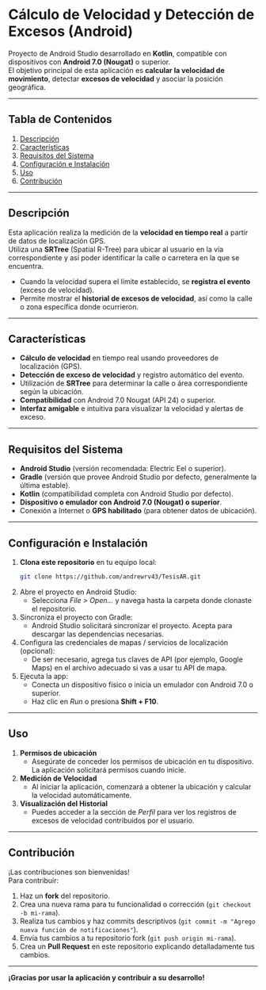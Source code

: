# Cálculo de Velocidad y Detección de Excesos (Android)

Proyecto de Android Studio desarrollado en **Kotlin**, compatible con dispositivos con **Android 7.0 (Nougat)** o superior.  
El objetivo principal de esta aplicación es **calcular la velocidad de movimiento**, detectar **excesos de velocidad** y asociar la posición geográfica.

---

## Tabla de Contenidos
1. [Descripción](#descripción)
2. [Características](#características)
3. [Requisitos del Sistema](#requisitos-del-sistema)
4. [Configuración e Instalación](#configuración-e-instalación)
5. [Uso](#uso)
6. [Contribución](#contribución)

---

## Descripción
Esta aplicación realiza la medición de la **velocidad en tiempo real** a partir de datos de localización GPS.  
Utiliza una **SRTree** (Spatial R-Tree) para ubicar al usuario en la vía correspondiente y así poder identificar la calle o carretera en la que se encuentra.  
- Cuando la velocidad supera el límite establecido, se **registra el evento** (exceso de velocidad).  
- Permite mostrar el **historial de excesos de velocidad**, así como la calle o zona específica donde ocurrieron.

---

## Características
- **Cálculo de velocidad** en tiempo real usando proveedores de localización (GPS).  
- **Detección de exceso de velocidad** y registro automático del evento.  
- Utilización de **SRTree** para determinar la calle o área correspondiente según la ubicación.  
- **Compatibilidad** con Android 7.0 Nougat (API 24) o superior.  
- **Interfaz amigable** e intuitiva para visualizar la velocidad y alertas de exceso.  

---

## Requisitos del Sistema
- **Android Studio** (versión recomendada: Electric Eel o superior).  
- **Gradle** (versión que provee Android Studio por defecto, generalmente la última estable).  
- **Kotlin** (compatibilidad completa con Android Studio por defecto).  
- **Dispositivo o emulador con Android 7.0 (Nougat) o superior**.  
- Conexión a Internet o **GPS habilitado** (para obtener datos de ubicación).  

---

## Configuración e Instalación

1. **Clona este repositorio** en tu equipo local:
   ```bash
   git clone https://github.com/andrewrv43/TesisAR.git
   ```
2. Abre el proyecto en Android Studio:
   - Selecciona *File > Open...* y navega hasta la carpeta donde clonaste el repositorio.
3. Sincroniza el proyecto con Gradle:
   - Android Studio solicitará sincronizar el proyecto. Acepta para descargar las dependencias necesarias.
4. Configura las credenciales de mapas / servicios de localización (opcional):
   - De ser necesario, agrega tus claves de API (por ejemplo, Google Maps) en el archivo adecuado si vas a usar tu API de mapa.
5. Ejecuta la app:
   - Conecta un dispositivo físico o inicia un emulador con Android 7.0 o superior.
   - Haz clic en *Run* o presiona **Shift + F10**.

---

## Uso

1. **Permisos de ubicación**  
   - Asegúrate de conceder los permisos de ubicación en tu dispositivo. La aplicación solicitará permisos cuando inicie.  
2. **Medición de Velocidad**  
   - Al iniciar la aplicación, comenzará a obtener la ubicación y calcular la velocidad automáticamente.  
3. **Visualización del Historial**  
   - Puedes acceder a la sección de *Perfil* para ver los registros de excesos de velocidad contribuidos por el usuario.

---

## Contribución
¡Las contribuciones son bienvenidas!  
Para contribuir:
1. Haz un **fork** del repositorio.  
2. Crea una nueva rama para tu funcionalidad o corrección (`git checkout -b mi-rama`).  
3. Realiza tus cambios y haz commits descriptivos (`git commit -m "Agrego nueva función de notificaciones"`).  
4. Envía tus cambios a tu repositorio fork (`git push origin mi-rama`).  
5. Crea un **Pull Request** en este repositorio explicando detalladamente tus cambios.  

---

**¡Gracias por usar la aplicación y contribuir a su desarrollo!** 
